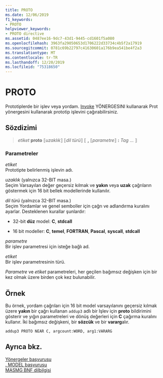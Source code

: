 ```yaml
---
title: PROTO
ms.date: 12/06/2019
f1_keywords:
- PROTO
helpviewer_keywords:
- PROTO directive
ms.assetid: 0487ee16-9dc7-43d1-9445-cd1601f5a080
ms.openlocfilehash: 3963fa29050653d1706222d33734c4b5f2a17919
ms.sourcegitcommit: 0781c69b22797c41630601a176b9ea541be4f2a3
ms.translationtype: MT
ms.contentlocale: tr-TR
ms.lasthandoff: 12/20/2019
ms.locfileid: "75318650"
---
```

# <a name="proto"></a>PROTO

Prototiplerde bir işlev veya yordam. [Invoke](invoke.md) YÖNERGESINI kullanarak Prot yönergesini kullanarak prototip işlevini çağırabilirsiniz.

## <a name="syntax"></a>Sözdizimi

> *etiket* **proto** ⟦*uzaklık*⟧ ⟦*dil türü*⟧ ⟦ __,__ ⟦*parametre*⟧ __:__ *Tag* ... ⟧

### <a name="parameters"></a>Parametreler

*etiket*\
Prototipte belirlenmiş işlevin adı.

*uzaklık* (yalnızca 32-BIT masa.) \
Seçim Varsayılan değer geçersiz kılmak ve **yakın** veya **uzak** çağrıların göstermek için 16 bit bellek modellerinde kullanılır.

*dil türü* (yalnızca 32-BIT masa.) \
Seçim Yordamlar ve genel semboller için çağrı ve adlandırma kuralını ayarlar. Desteklenen kurallar şunlardır:

- 32-bit **düz** model: **C**, **stdcall**

- 16 bit modeller: **C**, **temel**, **FORTRAN**, **Pascal**, **syscall**, **stdcall**

*parametre*\
Bir işlev parametresi için isteğe bağlı ad.

*etiket*\
Bir işlev parametresinin türü.

*Parametre* ve *etiket* parametreleri, her geçilen bağımsız değişken için bir kez olmak üzere birden çok kez bulunabilir.

## <a name="example"></a>Örnek

Bu örnek, yordam çağrıları için 16 bit model varsayılanını geçersiz kılmak üzere **yakın** bir çağrı kullanan `addup3` adlı bir Işlev için **proto** bildirimini gösterir ve yığın parametreleri ve dönüş değerleri için **C** çağırma kuralını kullanır. İki bağımsız değişkeni, bir **sözcük** ve bir **vararg**alır.

```MASM
addup3 PROTO NEAR C, argcount:WORD, arg1:VARARG
```

## <a name="see-also"></a>Ayrıca bkz.

[Yönergeler başvurusu](directives-reference.md)\
[. MODEL başvurusu](dot-model.md)\
[MASMG BNF dilbilgisi](masm-bnf-grammar.md)
